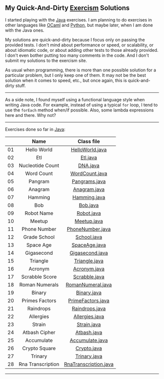My Quick-And-Dirty [Exercism](http://exercism.io) Solutions
-----------------------------------------------------------

I started playing with the [Java](http://exercism.io/languages/java) exercises. I am planning to do exercises in other languages like [OCaml](http://exercism.io/languages/ocaml) and [Python](http://exercism.io/languages/python), but maybe later, when I am done with the Java ones.

My solutions are quick-and-dirty because I focus only on passing the provided tests. I don't mind about performance or speed, or scalability, or about idiomatic code, or about adding other tests to those already provided. I don't even bother putting too many comments in the code. And I don't submit my solutions to the exercism site.

As usual when programming, there is more than one possible solution for a particular problem, but I only keep one of them. It may not be the best solution when it comes to speed, etc., but once again, this is quick-and-dirty stuff.

---

As a side note, I found myself using a functional language style when writing Java code. For example, instead of using a typical `for` loop, I tend to use the `forEach` method when/if possible. Also, some lambda expressions here and there. Why not?

---

Exercises done so far in [Java](./java):

| | Name | Class file
:--:|:----:|:--------:|
01 | Hello World      | [HelloWorld.java](./java/hello-world/src/main/java/HelloWorld.java)
02 | Etl              | [Etl.java](./java/etl/src/main/java/Etl.java)
03 | Nucleotide Count | [DNA.java](./java/nucleotide-count/src/main/java/DNA.java)
04 | Word Count       | [WordCount.java](./java/word-count/src/main/java/WordCount.java)
05 | Pangram          | [Pangrams.java](./java/pangram/src/main/java/Pangrams.java)
06 | Anagram          | [Anagram.java](./java/anagram/src/main/java/Anagram.java)
07 | Hamming          | [Hamming.java](./java/hamming/src/main/java/Hamming.java)
08 | Bob              | [Bob.java](./java/bob/src/main/java/Bob.java)
09 | Robot Name       | [Robot.java](./java/robot-name/src/main/java/Robot.java)
10 | Meetup           | [Meetup.java](./java/meetup/src/main/java/Meetup.java)
11 | Phone Number     | [PhoneNumber.java](./java/phone-number/src/main/java/PhoneNumber.java)
12 | Grade School     | [School.java](./java/grade-school/src/main/java/School.java)
13 | Space Age        | [SpaceAge.java](./java/space-age/src/main/java/SpaceAge.java)
14 | Gigasecond       | [Gigasecond.java](./java/gigasecond/src/main/java/Gigasecond.java)
15 | Triangle         | [Triangle.java](./java/triangle/src/main/java/Triangle.java)
16 | Acronym          | [Acronym.java](./java/acronym/src/main/java/Acronym.java)
17 | Scrabble Score   | [Scrabble.java](./java/scrabble-score/src/main/java/Scrabble.java)
18 | Roman Numerals   | [RomanNumeral.java](./java/roman-numerals/src/main/java/RomanNumeral.java)
19 | Binary           | [Binary.java](./java/binary/src/main/java/Binary.java)
20 | Primes Factors   | [PrimeFactors.java](./java/prime-factors/src/main/java/PrimeFactors.java)
21 | Raindrops        | [Raindrops.java](./java/raindrops/src/main/java/Raindrops.java)
22 | Allergies        | [Allergies.java](./java/allergies/src/main/java/Allergies.java)
23 | Strain           | [Strain.java](./java/strain/src/main/java/Strain.java)
24 | Atbash Cipher    | [Atbash.java](./java/atbash-cipher/src/main/java/Atbash.java)
25 | Accumulate       | [Accumulate.java](./java/accumulate/src/main/java/Accumulate.java)
26 | Crypto Square    | [Crypto.java](./java/crypto-square/src/main/java/Crypto.java)
27 | Trinary          | [Trinary.java](./java/trinary/src/main/java/Trinary.java)
28 | Rna Transcription| [RnaTranscription.java](./java/rna-transcription/src/main/java/RnaTranscription.java)

---

